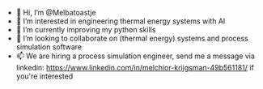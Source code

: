 - 👋 Hi, I’m @Melbatoastje
- 👀 I’m interested in engineering thermal energy systems with AI
- 🌱 I’m currently improving my python skills
- 💞️ I’m looking to collaborate on (thermal energy) systems and process simulation software
- 📫 We are hiring a process simulation engineer, send me a message via linkedin: https://www.linkedin.com/in/melchior-krijgsman-49b561181/ if you're interested

<!---
Melbatoastje/Melbatoastje is a ✨ special ✨ repository because its `README.md` (this file) appears on your GitHub profile.
You can click the Preview link to take a look at your changes.
--->
